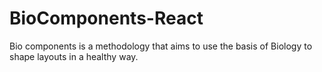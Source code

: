 # BioComponents-React

Bio components is a methodology that aims to use the basis of Biology to shape layouts in a healthy way.
